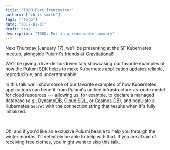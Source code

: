```yaml
---
title: "TODO Port frontmatter"
authors: ["chris-smith"]
tags: ["todo"]
date: "2017-01-01"
draft: true
description: "TODO: Put in a reasonable summary"
---
```



Next Thursday (January 17), we'll be presenting at the SF Kubernetes
meetup, alongside Pulumi's friends at
[Gravitational](https://gravitational.com/)!


We'll be giving a live-demo-driven talk showcasing our favorite
examples of how the [Pulumi SDK](https://github.com/pulumi/pulumi) helps
to make Kubernetes application updates reliable, reproducible, and
understandable.


In this talk we'll show some of our favorite examples of how Kubernetes
applications can benefit from Pulumi's unified infrastructure-as-code
model for cloud resources --- allowing us, for example, to declare a
managed database (*e.g.*, [DynamoDB](https://aws.amazon.com/dynamodb/),
[Cloud SQL](https://cloud.google.com/sql/), or [Cosmos
DB](https://azure.microsoft.com/en-us/services/cosmos-db/)), and
populate a Kubernetes `Secret` with the connection string that results
when it's fully initialized.

 

Oh, and if you'd like an exclusive Pulumi beanie to help you through
the winter months, I'll definitely be able to help with that. If you
are afraid of receiving free clothes, you might want to skip this talk.


